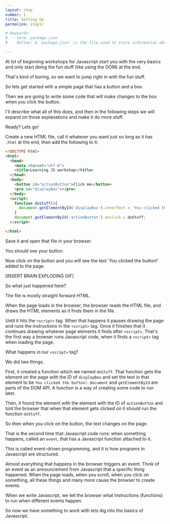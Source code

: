 ```yaml
---
layout: step
number: 1
title: Setting Up
permalink: step1/

# keywords:
#  - term: package.json
#    define: A `package.json` is the file used to store information about a Node.js project, such as its name and its dependencies. Read more [here](https://docs.npmjs.com/files/package.json).

---
```


At lot of beginning workshops for Javascript start you with the very basics and only start doing the fun stuff (like using the DOM) at the end.

That's kind of boring, so we want to jump right in with the fun stuff.

So lets get started with a simple page that has a button and a box.

Then we are going to write some code that will make changes to the box when you click the button.

I'll describe what all of this does, and then in the following steps we will expand on those explanations and make it do more stuff.

Ready?  Lets go!

Create a new HTML file, call it whatever you want just so long as it has `.html` at the end, then add the following to it:

```html
<!DOCTYPE html>
<html>
  <head>
    <meta charset="utf-8">
    <title>Learning JS workshop</title>
  </head>
  <body>
    <button id="actionButton">Click me</button>
    <pre id="displayBox"></pre>
  </body>
  <script>
    function doStuff(){
      document.getElementById('displayBox').innerText = 'You clicked the button!';
    }
    document.getElementById('actionButton').onclick = doStuff;
  </script>

</html>
```

Save it and open that file in your browser.

You should see your button.

Now click on the button and you will see the text 'You clicked the button!' added to the page.

[INSERT BRAIN EXPLODING GIF]

So what just happened here?

The file is mostly straight forward HTML.

When the page loads in the browser, the browser reads the HTML file, and draws the HTML elements as it finds them in the file.  

Until it hits the `<script>` tag.
When that happens it pauses drawing the page and runs the instructions in the `<script>` tag.
Once it finishes that it continues drawing whatever page elements it finds after `<script>`.
That's the first way a browser runs Javascript code, when it finds a `<script>` tag when loading the page.

What happens in our `<script>` tag?

We did two things.  

First, it created a function which we named `doStuff`.  That function gets the element on the page with the ID of `displayBox` and set the text in that element to be `You clicked the button!`.  `document` and `getElementById` are parts of the DOM API.  A function is a way of creating some code to run later.

Then, it found the element with the element with the ID of `actionButton` and told the browser that when that element gets clicked on it should run the function `doStuff`.

So then when you click on the button, the text changes on the page.  

That is the second time that Javascript code runs: when something happens, called an `event`, that has a Javascript function attached to it.

This is called event-driven programming, and it is how programs in Javascript are structured.

Almost everything that happens in the browser triggers an event. Think of an event as an announcement from Javascript that a specific thing happened. When the page loads, when you scroll, when you click on something, all these things and many more cause the browser to create events.

When we write Javascript, we tell the browser what instructions (functions) to run when different events happen.

So now we have something to work with lets dig into the basics of Javascript.

<!-- ## Script placement

You can actually put script tags anywhere in a page.  And you can use more than one.

Does it matter where the `<script>` tags go?

Remember how I said that the browser pauses updating page elements when it encounters a `<script>`?

In our page we have the `<script>` after `<body>`.  What do you think will happen if you were to put it before `<body>`?

Try it.  

The page will load but the button does nothing?  Why?

If you open up your browser developer tools and go to the console tab you will see an error something like this:

```
TypeError: document.getElementById(...) is null
```

This error occurs when the page loads.  Refresh the page to see.

This line is the one that tried to assign our `doStuff` function to the `click` event of the `actionButton` button.  But because the `script` tag was before the button in the page, we browser doesn't know about the button yet and so it can't find it.

The earlier line in the `doStuff` function that looks up `displayBox` doesn't produce an error because that line hasn't actually run yet. All we are doing there is creating the function, creating code that will run later. But that code will never run because although the function is created ok, it the line that assigned it to the click event didn't run successfully. -->
